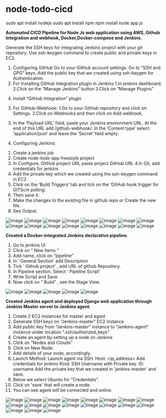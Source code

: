 # node-todo-cicd

sudo apt install nodejs
sudo apt install npm
npm install
node app.js

**Automated CICD Pipeline for Node Js web application using AWS, Github Integration and webhook, Docker,Docker-compose and Jenkins.**

Generate the SSH keys for integrating  Jenkins project with your git repository. Use ssh-keygen command to create public and private keys in EC2.
1) Configuring GitHub
  Go to your GitHub account settings.
  Go to “SSH and GPG” keys, Add the public key that we created using ssh-keygen for Authentication.
2)  For Installing GitHub Integration plugin in Jenkins
  1.In jenkins dashboard.
  2.Click on the “Manage Jenkins” button 
  3.Click on “Manage Plugins”
  4. Install “GitHub Integration” plugin
3) For GitHub-Webhook:
  1.Go to your GitHub repository and click on Settings.
  2.Click on Webhooks and then click on Add webhook.
  3. In the ‘Payload URL’ field, paste your Jenkins environment URL. At the end of this URL add /github-webhook/. In the ‘Content type’ select: ‘application/json’ and leave the ‘Secret’ field empty.
4) Configuring Jenkins:
  1. Create a jenkins job
  2. Create node-todo-app freestyle project
  3. In Configure, GitHub project URL paste project GitHub URL
  4.In Git, add credentials for jenkins
  5. Add the private key which we created using the ssh-keygen command in EC2.
  6. Click on the ‘Build Triggers’ tab and tick on the ‘GitHub hook trigger for GITScm polling’.
  7. Then save it.
  8.  Make the changes to the existing file in github repo or  Create the new file.
  9. See Output.

![image](https://github.com/pradip2994/jenkins-CICD-main/assets/124191442/7ad72692-b93d-4c02-b83a-053fc0d2fa2f)
![image](https://github.com/pradip2994/jenkins-CICD-main/assets/124191442/06ee70db-2fdb-41ad-84e3-2b53c4a3d25e)
![image](https://github.com/pradip2994/jenkins-CICD-main/assets/124191442/954cc886-5199-4f28-98be-3eb6242a5aa2)
![image](https://github.com/pradip2994/jenkins-CICD-main/assets/124191442/6d83d36e-0ed4-4242-a236-4331f2758caa)
![image](https://github.com/pradip2994/jenkins-CICD-main/assets/124191442/84ddcd7e-7fc5-47e0-8e1f-5a93c4040d52)
![image](https://github.com/pradip2994/jenkins-CICD-main/assets/124191442/6a5d7f5b-d153-459f-8416-5fb5c6d7e6d8)
![image](https://github.com/pradip2994/jenkins-CICD-main/assets/124191442/06665804-5c2d-406e-beb4-5aea2dbc7e80)
![image](https://github.com/pradip2994/jenkins-CICD-main/assets/124191442/c6d76680-da93-4dd6-964a-e0bf545d5dc7)
![image](https://github.com/pradip2994/jenkins-CICD-main/assets/124191442/8a24a387-fa11-4533-a6d0-8576347e52c9)
![image](https://github.com/pradip2994/jenkins-CICD-main/assets/124191442/de1b1e4b-d8ef-47b8-a72f-c90fec9a5469)
![image](https://github.com/pradip2994/jenkins-CICD-main/assets/124191442/a77e6e14-299b-44f6-8528-f4a670a89c98)
![image](https://github.com/pradip2994/jenkins-CICD-main/assets/124191442/3a8cb2f6-5851-4eb7-a85d-98983dbe2ccb)
![image](https://github.com/pradip2994/jenkins-CICD-main/assets/124191442/01f006e5-249c-4b77-89d7-28034c790489)
![image](https://github.com/pradip2994/jenkins-CICD-main/assets/124191442/da389f0e-3bae-48fd-87ee-5d132e92ba5e)
![image](https://github.com/pradip2994/jenkins-CICD-main/assets/124191442/03d413d9-15bc-41d0-a744-4c13d8d8c7ad)
![image](https://github.com/pradip2994/jenkins-CICD-main/assets/124191442/9c4cb53f-f729-4959-8832-e550d4346571)


**Created a Docker-integrated Jenkins declarative pipeline.**

1) Go to jenkins UI
2) Click on “ New items ”
3) Add name, click on “pipeline”
4) In ‘ General Section’ add Description
5) Tick ‘ Github project’ , add URL of github Repository.
6) In Pipeline section, Select ‘ Pipeline Script’
7) Write Script and Save
8) Now click on “ Build” , see the Stage View.


![image](https://github.com/pradip2994/jenkins-CICD-main/assets/124191442/ece0a902-5958-442b-8abe-87dc77d10c19)
![image](https://github.com/pradip2994/jenkins-CICD-main/assets/124191442/35539d07-8d2a-4bc7-817b-9675cae34067)
![image](https://github.com/pradip2994/jenkins-CICD-main/assets/124191442/5eeb498f-a4a5-426d-8363-836a4c6b503a)
![image](https://github.com/pradip2994/jenkins-CICD-main/assets/124191442/635a8e8a-258b-4689-b666-c140a9666d67)
![image](https://github.com/pradip2994/jenkins-CICD-main/assets/124191442/d53c6624-1b5d-45ca-b4b8-338782ec5d73)



**Created Jenkins agent and deployed Django web application through Jenkins Master server to Jenkins agent.**

1) Create 2 EC2 instances for master and agent
2) Generate SSH keys on “Jenkins-master” EC2 instance
3) Add public key from “Jenkins-master” instance to “Jenkins-agent” instance under location “.ssh/authorized_keys”
4) Create an agent by setting up a node on Jenkins
5) Click on “Nodes and Clouds”
6) Click on New Node.
7) Add details of your node, accordingly.
8) Launch Method: Launch agent via SSH.
  Host: <ip_address>
  Add credentials for jenkins
  Kind: SSH Username with Private key.
  ID: username
  Add the private key that we created in 'jenkins-master' and save.
9) Below we select Ubuntu for "Credentials".
10) Click on 'save' that will create a node.
11) You can see agent will be connected and online.


![image](https://github.com/pradip2994/jenkins-CICD-main/assets/124191442/2d84729b-6fa1-4c3d-8a96-e7127f04de3c)
![image](https://github.com/pradip2994/jenkins-CICD-main/assets/124191442/75c9012d-c746-4ce3-bbb6-51c9d71c13e2)
![image](https://github.com/pradip2994/jenkins-CICD-main/assets/124191442/12bf78ab-18be-4342-a146-90bbd8b6b422)
![image](https://github.com/pradip2994/jenkins-CICD-main/assets/124191442/a51435d8-208b-4110-a735-1a26041468ab)
![image](https://github.com/pradip2994/jenkins-CICD-main/assets/124191442/51db0ce7-6c96-44d0-a883-3e92c69eea05)
![image](https://github.com/pradip2994/jenkins-CICD-main/assets/124191442/84de340c-8ab4-44fd-8023-656964f790d5)
![image](https://github.com/pradip2994/jenkins-CICD-main/assets/124191442/07107521-4d6e-4309-9bd7-6f1b9617991f)
![image](https://github.com/pradip2994/jenkins-CICD-main/assets/124191442/b8ddc21d-58a5-41e7-97ce-0c8286d4f069)
![image](https://github.com/pradip2994/jenkins-CICD-main/assets/124191442/0664f253-ee8c-426a-827e-7a61e528e497)
![image](https://github.com/pradip2994/jenkins-CICD-main/assets/124191442/47ea14f1-b1d2-488e-b8c7-5160d08be670)
![image](https://github.com/pradip2994/jenkins-CICD-main/assets/124191442/c3f1cc8f-7bc0-456f-95bf-b0abb3fae3f2)
![image](https://github.com/pradip2994/jenkins-CICD-main/assets/124191442/e7c83c59-8efc-4f9c-9905-82d31faca732)
![image](https://github.com/pradip2994/jenkins-CICD-main/assets/124191442/2913d260-d11b-48f7-aa5e-56e3f31d2f70)
![image](https://github.com/pradip2994/jenkins-CICD-main/assets/124191442/77ce85f3-49a4-4884-80fa-84dabe34e88b)
![image](https://github.com/pradip2994/jenkins-CICD-main/assets/124191442/f792713c-2856-4a4b-a078-8ae7ae5e3baf)
![image](https://github.com/pradip2994/jenkins-CICD-main/assets/124191442/a60d95ab-857f-45bc-8128-c99f9d27dd83)
![image](https://github.com/pradip2994/jenkins-CICD-main/assets/124191442/e5fccce8-a81b-4578-9ea7-21aedb65536b)
![image](https://github.com/pradip2994/jenkins-CICD-main/assets/124191442/ff5476c9-a5e4-4ecb-9ab1-4eaf5e9e8d32)
![image](https://github.com/pradip2994/jenkins-CICD-main/assets/124191442/33d8a198-8923-4ad1-a1ba-addfa74dd3e0)


